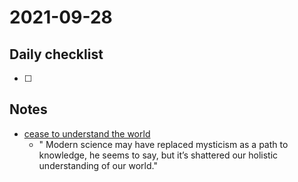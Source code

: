 # 2021-09-28

## Daily checklist

* [ ] 

## Notes

* [cease to understand the world](https://www.nytimes.com/2021/09/24/books/review/benjamin-labatut-cease-understand-world.html)
    * " Modern science may have replaced mysticism as a path to knowledge, he seems to say, but it’s shattered our holistic
      understanding of our world."
